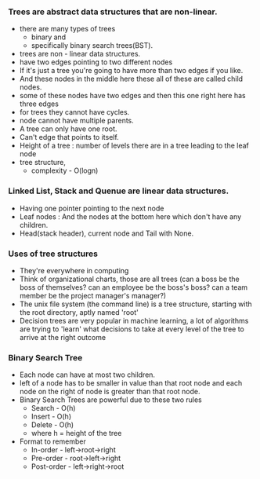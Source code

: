 ### Trees are abstract data structures that are non-linear.
- there are many types of trees
  - binary and
  - specifically binary search trees(BST).
- trees are non - linear data structures.
- have two edges pointing to two different nodes
- If it's just a tree you're going to have more than two edges if you like.
- And these nodes in the middle here these all of these are called child nodes.
- some of these nodes have two edges and then this one right here has three edges
- for trees they cannot have cycles.
- node cannot have multiple parents.
- A tree can only have one root.
- Can't edge that points to itself.
- Height of a tree : number of levels there are in a tree leading to the leaf node
- tree structure,
  - complexity - O(logn)
### Linked List, Stack and Quenue are linear data structures.
- Having one pointer pointing to the next node 
- Leaf nodes : And the nodes at the bottom here which don't have any children.
- Head(stack header), current node and Tail with None.
### Uses of tree structures
- They're everywhere in computing
- Think of organizational charts, those are all trees (can a boss be the boss of themselves? can an employee be the boss's boss? can a team member be the project manager's manager?)
- The unix file system (the command line) is a tree structure, starting with the root directory, aptly named 'root'
- Decision trees are very popular in machine learning, a lot of algorithms are trying to 'learn' what decisions to take at every level of the tree to arrive at the right outcome
### Binary Search Tree
- Each node can have at most two children.
- left of a node has to be smaller in value than that root node and each node on the right of node is greater than that root node.
- Binary Search Trees are powerful due to these two rules
  - Search - O(h)
  - Insert - O(h)
  - Delete - O(h)
  - where h = height of the tree
- Format to remember
  - In-order   - left->root->right
  - Pre-order  - root->left->right
  - Post-order - left->right->root
